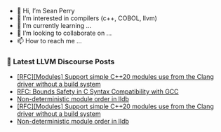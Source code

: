 - 👋 Hi, I’m Sean Perry
- 👀 I’m interested in compilers (c++, COBOL, llvm)
- 🌱 I’m currently learning ...
- 💞️ I’m looking to collaborate on ...
- 📫 How to reach me ...

<!---
s66perry/s66perry is a ✨ special ✨ repository because its `README.md` (this file) appears on your GitHub profile.
You can click the Preview link to take a look at your changes.
--->
### 📕 Latest LLVM Discourse Posts

<!-- DISCOURSE-LLVM:START -->
- [[RFC][Modules] Support simple C++20 modules use from the Clang driver without a build system](https://discourse.llvm.org/t/rfc-modules-support-simple-c-20-modules-use-from-the-clang-driver-without-a-build-system/86456#post_5)
- [RFC: Bounds Safety in C Syntax Compatibility with GCC](https://discourse.llvm.org/t/rfc-bounds-safety-in-c-syntax-compatibility-with-gcc/85885?page=2#post_28)
- [Non-deterministic module order in lldb](https://discourse.llvm.org/t/non-deterministic-module-order-in-lldb/86446#post_12)
- [[RFC][Modules] Support simple C++20 modules use from the Clang driver without a build system](https://discourse.llvm.org/t/rfc-modules-support-simple-c-20-modules-use-from-the-clang-driver-without-a-build-system/86456#post_4)
- [Non-deterministic module order in lldb](https://discourse.llvm.org/t/non-deterministic-module-order-in-lldb/86446#post_11)
<!-- DISCOURSE-LLVM:END -->
